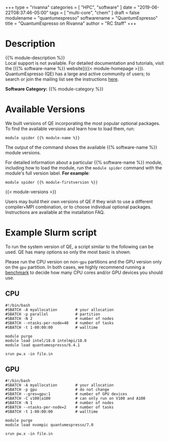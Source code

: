 +++
type = "rivanna"
categories = [
  "HPC",
  "software"
]
date = "2019-06-22T08:37:46-05:00"
tags = [
  "multi-core",
  "chem"
]
draft = false
modulename = "quantumespresso"
softwarename = "QuantumEspresso"
title = "QuantumEspresso on Rivanna"
author = "RC Staff"
+++

# Description
{{% module-description %}}
<br>
Local support is not available. For detailed documentation and tutorials, visit the [{{% software-name %}} website]({{< module-homepage >}}). QuantumEspresso (QE) has a large and active community of users; to search or join the mailing list see the instructions [here](https://www.quantum-espresso.org/forum).

**Software Category:** {{% module-category %}}

# Available Versions
We built versions of QE incorporating the most popular optional packages. To find the available versions and learn how to load them, run:
```
module spider {{% module-name %}}
```

The output of the command shows the available {{% software-name %}} module versions.

For detailed information about a particular {{% software-name %}} module, including how to load the module, run the `module spider` command with the module's full version label. __For example__:
```
module spider {{% module-firstversion %}}
```

{{< module-versions >}}

Users may build their own versions of QE if they wish to use a different compiler+MPI combination, or to choose individual optional packages.  Instructions are available at the installation FAQ.

# Example Slurm script
To run the system version of QE, a script similar to the following can be used.  QE has many options so only the most basic is shown.

Please run the CPU version on non-`gpu` partitions and the GPU version only on the `gpu` partition. In both cases, we highly recommend running a [benchmark](https://learning.rc.virginia.edu/tutorials/benchmark/) to decide how many CPU cores and/or GPU devices you should use.

## CPU
```
#!/bin/bash
#SBATCH -A myallocation        # your allocation
#SBATCH -p parallel            # partition
#SBATCH -N 2                   # number of nodes
#SBATCH --ntasks-per-node=40   # number of tasks
#SBATCH -t 1-00:00:00          # walltime

module purge
module load intel/18.0 intelmpi/18.0
module load quantumespresso/6.4.1

srun pw.x -in file.in
```

## GPU
```
#!/bin/bash
#SBATCH -A myallocation        # your allocation
#SBATCH -p gpu                 # do not change
#SBATCH --gres=gpu:1           # number of GPU devices
#SBATCH -C v100|a100           # can only run on V100 and A100
#SBATCH -N 1                   # number of nodes
#SBATCH --ntasks-per-node=2    # number of tasks
#SBATCH -t 1-00:00:00          # walltime

module purge
module load nvompic quantumespresso/7.0

srun pw.x -in file.in
```
